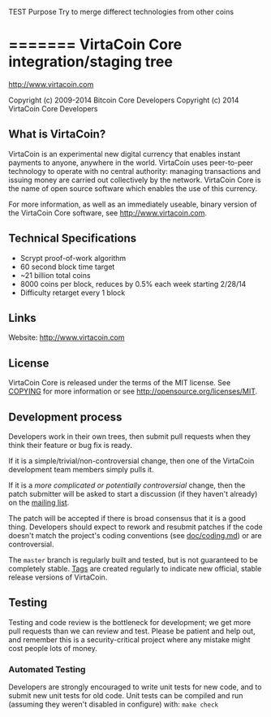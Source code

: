TEST Purpose 
Try to merge differect technologies from other coins

=======
VirtaCoin Core integration/staging tree
=====================================

http://www.virtacoin.com

Copyright (c) 2009-2014 Bitcoin Core Developers
Copyright (c) 2014 VirtaCoin Core Developers

What is VirtaCoin?
----------------

VirtaCoin is an experimental new digital currency that enables instant payments to
anyone, anywhere in the world. VirtaCoin uses peer-to-peer technology to operate
with no central authority: managing transactions and issuing money are carried
out collectively by the network. VirtaCoin Core is the name of open source
software which enables the use of this currency.

For more information, as well as an immediately useable, binary version of
the VirtaCoin Core software, see http://www.virtacoin.com.

Technical Specifications
---------------------

 - Scrypt proof-of-work algorithm
 - 60 second block time target
 - ~21 billion total coins
 - 8000 coins per block, reduces by 0.5% each week starting 2/28/14
 - Difficulty retarget every 1 block
 
Links
------------------------
Website: http://www.virtacoin.com

License
-------

VirtaCoin Core is released under the terms of the MIT license. See [COPYING](COPYING) for more
information or see http://opensource.org/licenses/MIT.

Development process
-------------------

Developers work in their own trees, then submit pull requests when they think
their feature or bug fix is ready.

If it is a simple/trivial/non-controversial change, then one of the VirtaCoin
development team members simply pulls it.

If it is a *more complicated or potentially controversial* change, then the patch
submitter will be asked to start a discussion (if they haven't already) on the
[mailing list](http://sourceforge.net/mailarchive/forum.php?forum_name=virtacoin-development).

The patch will be accepted if there is broad consensus that it is a good thing.
Developers should expect to rework and resubmit patches if the code doesn't
match the project's coding conventions (see [doc/coding.md](doc/coding.md)) or are
controversial.

The `master` branch is regularly built and tested, but is not guaranteed to be
completely stable. [Tags](https://github.com/bitcoin/bitcoin/tags) are created
regularly to indicate new official, stable release versions of VirtaCoin.

Testing
-------

Testing and code review is the bottleneck for development; we get more pull
requests than we can review and test. Please be patient and help out, and
remember this is a security-critical project where any mistake might cost people
lots of money.

### Automated Testing

Developers are strongly encouraged to write unit tests for new code, and to
submit new unit tests for old code. Unit tests can be compiled and run (assuming they weren't disabled in configure) with: `make check`
